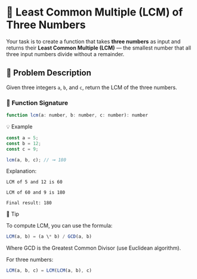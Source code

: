 # 🔢 Least Common Multiple (LCM) of Three Numbers

Your task is to create a function that takes **three numbers** as input and returns their **Least Common Multiple (LCM)** — the smallest number that all three input numbers divide without a remainder.

## 📌 Problem Description

Given three integers `a`, `b`, and `c`, return the LCM of the three numbers.

### 🔁 Function Signature

```javascript
function lcm(a: number, b: number, c: number): number
```

💡 Example

```javascript
const a = 5;
const b = 12;
const c = 9;

lcm(a, b, c); // ➞ 180
```

Explanation:

    LCM of 5 and 12 is 60

    LCM of 60 and 9 is 180

    Final result: 180

🧠 Tip

To compute LCM, you can use the formula:

```javascript
LCM(a, b) = (a \* b) / GCD(a, b)
```

Where GCD is the Greatest Common Divisor (use Euclidean algorithm).

For three numbers:

```javascript
LCM(a, b, c) = LCM(LCM(a, b), c)
```
